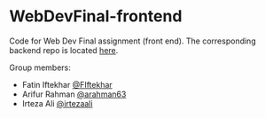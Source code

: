 # WebDevFinal-frontend

Code for Web Dev Final assignment (front end). The corresponding backend repo is located [here](https://github.com/arahman63/backend).

Group members:
 - Fatin Iftekhar [@FIftekhar](https://www.github.com/FIftekhar)
 - Arifur Rahman [@arahman63](https://www.github.com/arahman63)
 - Irteza Ali [@irtezaali](https://www.github.com/irtezaali)
